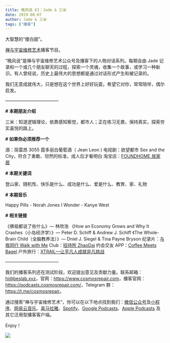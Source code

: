 ```yaml
---
title: 晚风说 E3：Jade & 三米
date: 2019-08-07
author: Jade & 三米
tags: ["播客"]
---
```


大智慧的“傻白甜”。

<!--more-->

[禅与宇宙维修艺术](https://www.cosmosrepair.com)播客节目。

“晚风说”是禅与宇宙维修艺术公众号及播客下的人物对话系列。每期会由 Jade 记录和一个或几个朋友聊天的过程，探索一个灵魂，收集一个故事，或学习一种新识。有人曾经说，历史上最伟大的思想都是通过对话形式产生和被记录的。

我们无意成就伟大，只是想在这个世界上好好玩耍。希望它对你，常常陪伴，偶尔启发。


————————————


**# 本期朋友介绍**

三米：知道逻辑理论，依靠感知察觉，都市人；正在练习无畏，保持真实，探索夯实喜悦的路上。

**# 如果你必须推荐一个**

酒：简雷昂 3055 霞多丽白葡萄酒（ Jean Leon )
电视剧：欲望都市 Sex and the City，符合了勇敢、坦然的标准，成人后才看明白
淘宝店：[FOUNDHOME 放家居](https://foundhome.jiyoujia.com/) 

**# 本期关键词**

登山家、随机性、快乐是什么、成功是什么、爱是什么、教育、家、礼物

**# 本期音乐**

Happy Pills - Norah Jones
I Wonder - Kanye West

**# 相关链接**

《佛祖都说了些什么》— 林欣浩
《How an Economy Grows and Why It Crashes（小岛经济学）》— Peter D. Schiff & Andrew J. Schiff
《The Whole-Brain Child（全脑教养法）》— Dniel J. Siegel & Tina Payne Bryson 
纪录片：[与我同行 Walk with Me](https://v.qq.com/x/cover/r976li7a6t3l29l.html?ptag=douban.movie)
Club：[招待所 ZhaoDai](https://mp.weixin.qq.com/s/HY1BmTYPB2DvnhA3ggl_Vg)
约会交友 APP：[Coffee Meets Bagel](https://coffeemeetsbagel.com/)
户外旅行：[XTRAIL—让平凡人成就非凡挑战](https://www.xtrail.cn/)


————————————


我们的播客系列还在测试阶段，欢迎提出意见及贡献力量。联系邮箱：<hi@beslab.xyz>，官网：<https://www.cosmosrepair.com>，播客官网：<https://podcasts.cosmosrepair.com/>，Telegram 群：<https://t.me/cosmosrepair>。

通过搜索“禅与宇宙维修艺术”，你可以在以下地点找到我们：[微信公众号](https://cosmosrepair-1257028016.cos.ap-beijing.myqcloud.com/2019-08-04-qrcode_for_gh_9a7e409c3696_430.jpg)及[小程序](https://cosmosrepair-1257028016.cos.ap-beijing.myqcloud.com/2019-08-04-gh_ec0187a9be05_430.jpg)、[网易云音乐](https://music.163.com/#/djradio?id=793651380)、[喜马拉雅](https://www.ximalaya.com/zhubo/182662946/)、[Spotify](https://open.spotify.com/show/5SfJxMPMoqbGc2zG8ouiuD?si=QcavW9VXQiKTkTuBuWU8nA)、[Google Podcasts](https://play.google.com/music/m/Ic6r47w47dfifhnqr25ix6aepwm)、[Apple Podcasts](https://podcasts.apple.com/cn/podcast/%E7%A6%85%E4%B8%8E%E5%AE%87%E5%AE%99%E7%BB%B4%E4%BF%AE%E8%89%BA%E6%9C%AF/id1475254987) 及其它泛用型播客客户端。

Enjoy！

![](http://ww1.sinaimg.cn/large/006tNc79ly1g5q35b8u8pj30u00v6h1h.jpg)